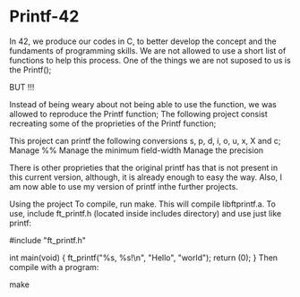 # Printf-42

In 42, we produce our codes in C, to better develop the concept and the fundaments of programming skills.
We are not allowed to use a short list of functions to help this process. One of the things we are not suposed to us is the Printf();

BUT !!!

Instead of being weary about not being able to use the function, we was allowed to reproduce the Printf function;
The following project consist recreating some of the proprieties of the Printf function;

This project can printf the following conversions
s, p, d, i, o, u, x, X and c;
Manage %%
Manage the minimum field-width
Manage the precision

There is other proprieties that the original printf has that is not present in this current version, although, it is already enough to easy the way.
Also, I am now able to use my version of printf inthe further projects.

Using the project
To compile, run make. This will compile libftprintf.a. To use, include ft_printf.h (located inside includes directory) and use just like printf:

#include "ft_printf.h"

int				main(void)
{
	ft_printf("%s, %s!\n", "Hello", "world");
	return (0);
}
Then compile with a program:

make